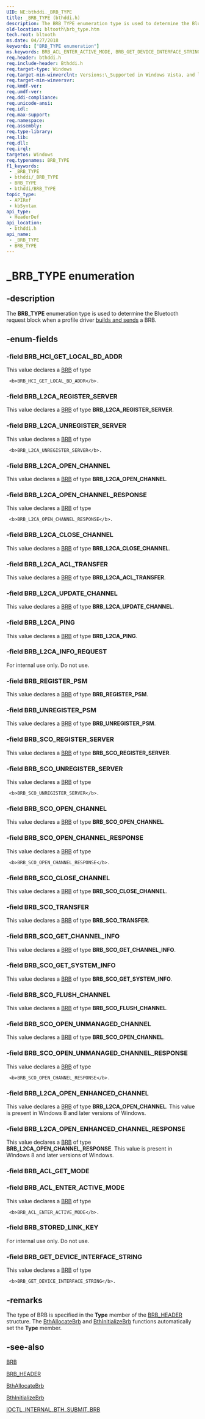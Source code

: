 ```yaml
---
UID: NE:bthddi._BRB_TYPE
title: _BRB_TYPE (bthddi.h)
description: The BRB_TYPE enumeration type is used to determine the Bluetooth request block when a profile driver builds and sends a BRB.
old-location: bltooth\brb_type.htm
tech.root: bltooth
ms.date: 04/27/2018
keywords: ["BRB_TYPE enumeration"]
ms.keywords: BRB_ACL_ENTER_ACTIVE_MODE, BRB_GET_DEVICE_INTERFACE_STRING, BRB_HCI_GET_LOCAL_BD_ADDR, BRB_L2CA_ACL_TRANSFER, BRB_L2CA_CLOSE_CHANNEL, BRB_L2CA_INFO_REQUEST, BRB_L2CA_OPEN_CHANNEL, BRB_L2CA_OPEN_CHANNEL_RESPONSE, BRB_L2CA_OPEN_ENHANCED_CHANNEL, BRB_L2CA_OPEN_ENHANCED_CHANNEL_RESPONSE, BRB_L2CA_PING, BRB_L2CA_REGISTER_SERVER, BRB_L2CA_UNREGISTER_SERVER, BRB_L2CA_UPDATE_CHANNEL, BRB_REGISTER_PSM, BRB_SCO_CLOSE_CHANNEL, BRB_SCO_FLUSH_CHANNEL, BRB_SCO_GET_CHANNEL_INFO, BRB_SCO_GET_SYSTEM_INFO, BRB_SCO_OPEN_CHANNEL, BRB_SCO_OPEN_CHANNEL_RESPONSE, BRB_SCO_OPEN_UNMANAGED_CHANNEL, BRB_SCO_OPEN_UNMANAGED_CHANNEL_RESPONSE, BRB_SCO_REGISTER_SERVER, BRB_SCO_TRANSFER, BRB_SCO_UNREGISTER_SERVER, BRB_STORED_LINK_KEY, BRB_TYPE, BRB_TYPE enumeration [Bluetooth Devices], BRB_UNREGISTER_PSM, _BRB_TYPE, bltooth.brb_type, bth_enums_6d3541ca-7ba6-4430-9d97-55d88bea987f.xml, bthddi/BRB_ACL_ENTER_ACTIVE_MODE, bthddi/BRB_GET_DEVICE_INTERFACE_STRING, bthddi/BRB_HCI_GET_LOCAL_BD_ADDR, bthddi/BRB_L2CA_ACL_TRANSFER, bthddi/BRB_L2CA_CLOSE_CHANNEL, bthddi/BRB_L2CA_INFO_REQUEST, bthddi/BRB_L2CA_OPEN_CHANNEL, bthddi/BRB_L2CA_OPEN_CHANNEL_RESPONSE, bthddi/BRB_L2CA_OPEN_ENHANCED_CHANNEL, bthddi/BRB_L2CA_OPEN_ENHANCED_CHANNEL_RESPONSE, bthddi/BRB_L2CA_PING, bthddi/BRB_L2CA_REGISTER_SERVER, bthddi/BRB_L2CA_UNREGISTER_SERVER, bthddi/BRB_L2CA_UPDATE_CHANNEL, bthddi/BRB_REGISTER_PSM, bthddi/BRB_SCO_CLOSE_CHANNEL, bthddi/BRB_SCO_FLUSH_CHANNEL, bthddi/BRB_SCO_GET_CHANNEL_INFO, bthddi/BRB_SCO_GET_SYSTEM_INFO, bthddi/BRB_SCO_OPEN_CHANNEL, bthddi/BRB_SCO_OPEN_CHANNEL_RESPONSE, bthddi/BRB_SCO_OPEN_UNMANAGED_CHANNEL, bthddi/BRB_SCO_OPEN_UNMANAGED_CHANNEL_RESPONSE, bthddi/BRB_SCO_REGISTER_SERVER, bthddi/BRB_SCO_TRANSFER, bthddi/BRB_SCO_UNREGISTER_SERVER, bthddi/BRB_STORED_LINK_KEY, bthddi/BRB_TYPE, bthddi/BRB_UNREGISTER_PSM
req.header: bthddi.h
req.include-header: Bthddi.h
req.target-type: Windows
req.target-min-winverclnt: Versions:\_Supported in Windows Vista, and later.
req.target-min-winversvr: 
req.kmdf-ver: 
req.umdf-ver: 
req.ddi-compliance: 
req.unicode-ansi: 
req.idl: 
req.max-support: 
req.namespace: 
req.assembly: 
req.type-library: 
req.lib: 
req.dll: 
req.irql: 
targetos: Windows
req.typenames: BRB_TYPE
f1_keywords:
 - _BRB_TYPE
 - bthddi/_BRB_TYPE
 - BRB_TYPE
 - bthddi/BRB_TYPE
topic_type:
 - APIRef
 - kbSyntax
api_type:
 - HeaderDef
api_location:
 - bthddi.h
api_name:
 - _BRB_TYPE
 - BRB_TYPE
---
```


# _BRB_TYPE enumeration


## -description

The <b>BRB_TYPE</b> enumeration type is used to determine the Bluetooth request block when a profile driver 
  <a href="/previous-versions/ff536657(v=vs.85)">builds and sends</a> a BRB.

## -enum-fields

### -field BRB_HCI_GET_LOCAL_BD_ADDR

This value declares a 
     <a href="/windows-hardware/drivers/ddi/bthddi/ns-bthddi-_brb">BRB</a> of type 
     
     <b>BRB_HCI_GET_LOCAL_BD_ADDR</b>.

### -field BRB_L2CA_REGISTER_SERVER

This value declares a 
     <a href="/windows-hardware/drivers/ddi/bthddi/ns-bthddi-_brb">BRB</a> of type 
     <b>BRB_L2CA_REGISTER_SERVER</b>.

### -field BRB_L2CA_UNREGISTER_SERVER

This value declares a 
     <a href="/windows-hardware/drivers/ddi/bthddi/ns-bthddi-_brb">BRB</a> of type 
     
     <b>BRB_L2CA_UNREGISTER_SERVER</b>.

### -field BRB_L2CA_OPEN_CHANNEL

This value declares a 
     <a href="/windows-hardware/drivers/ddi/bthddi/ns-bthddi-_brb">BRB</a> of type 
     <b>BRB_L2CA_OPEN_CHANNEL</b>.

### -field BRB_L2CA_OPEN_CHANNEL_RESPONSE

This value declares a 
     <a href="/windows-hardware/drivers/ddi/bthddi/ns-bthddi-_brb">BRB</a> of type 
     
     <b>BRB_L2CA_OPEN_CHANNEL_RESPONSE</b>.

### -field BRB_L2CA_CLOSE_CHANNEL

This value declares a 
     <a href="/windows-hardware/drivers/ddi/bthddi/ns-bthddi-_brb">BRB</a> of type 
     <b>BRB_L2CA_CLOSE_CHANNEL</b>.

### -field BRB_L2CA_ACL_TRANSFER

This value declares a 
     <a href="/windows-hardware/drivers/ddi/bthddi/ns-bthddi-_brb">BRB</a> of type 
     <b>BRB_L2CA_ACL_TRANSFER</b>.

### -field BRB_L2CA_UPDATE_CHANNEL

This value declares a 
     <a href="/windows-hardware/drivers/ddi/bthddi/ns-bthddi-_brb">BRB</a> of type 
     <b>BRB_L2CA_UPDATE_CHANNEL</b>.

### -field BRB_L2CA_PING

This value declares a 
     <a href="/windows-hardware/drivers/ddi/bthddi/ns-bthddi-_brb">BRB</a> of type 
     <b>BRB_L2CA_PING</b>.

### -field BRB_L2CA_INFO_REQUEST

For internal use only. Do not use.

### -field BRB_REGISTER_PSM

This value declares a 
     <a href="/windows-hardware/drivers/ddi/bthddi/ns-bthddi-_brb">BRB</a> of type 
     <b>BRB_REGISTER_PSM</b>.

### -field BRB_UNREGISTER_PSM

This value declares a 
     <a href="/windows-hardware/drivers/ddi/bthddi/ns-bthddi-_brb">BRB</a> of type 
     <b>BRB_UNREGISTER_PSM</b>.

### -field BRB_SCO_REGISTER_SERVER

This value declares a 
     <a href="/windows-hardware/drivers/ddi/bthddi/ns-bthddi-_brb">BRB</a> of type 
     <b>BRB_SCO_REGISTER_SERVER</b>.

### -field BRB_SCO_UNREGISTER_SERVER

This value declares a 
     <a href="/windows-hardware/drivers/ddi/bthddi/ns-bthddi-_brb">BRB</a> of type 
     
     <b>BRB_SCO_UNREGISTER_SERVER</b>.

### -field BRB_SCO_OPEN_CHANNEL

This value declares a 
     <a href="/windows-hardware/drivers/ddi/bthddi/ns-bthddi-_brb">BRB</a> of type 
     <b>BRB_SCO_OPEN_CHANNEL</b>.

### -field BRB_SCO_OPEN_CHANNEL_RESPONSE

This value declares a 
     <a href="/windows-hardware/drivers/ddi/bthddi/ns-bthddi-_brb">BRB</a> of type 
     
     <b>BRB_SCO_OPEN_CHANNEL_RESPONSE</b>.

### -field BRB_SCO_CLOSE_CHANNEL

This value declares a 
     <a href="/windows-hardware/drivers/ddi/bthddi/ns-bthddi-_brb">BRB</a> of type 
     <b>BRB_SCO_CLOSE_CHANNEL</b>.

### -field BRB_SCO_TRANSFER

This value declares a 
     <a href="/windows-hardware/drivers/ddi/bthddi/ns-bthddi-_brb">BRB</a> of type 
     <b>BRB_SCO_TRANSFER</b>.

### -field BRB_SCO_GET_CHANNEL_INFO

This value declares a 
     <a href="/windows-hardware/drivers/ddi/bthddi/ns-bthddi-_brb">BRB</a> of type 
     <b>BRB_SCO_GET_CHANNEL_INFO</b>.

### -field BRB_SCO_GET_SYSTEM_INFO

This value declares a 
     <a href="/windows-hardware/drivers/ddi/bthddi/ns-bthddi-_brb">BRB</a> of type 
     <b>BRB_SCO_GET_SYSTEM_INFO</b>.

### -field BRB_SCO_FLUSH_CHANNEL

This value declares a 
     <a href="/windows-hardware/drivers/ddi/bthddi/ns-bthddi-_brb">BRB</a> of type 
     <b>BRB_SCO_FLUSH_CHANNEL</b>.

### -field BRB_SCO_OPEN_UNMANAGED_CHANNEL

This value declares a 
     <a href="/windows-hardware/drivers/ddi/bthddi/ns-bthddi-_brb">BRB</a> of type 
     <b>BRB_SCO_OPEN_CHANNEL</b>.

### -field BRB_SCO_OPEN_UNMANAGED_CHANNEL_RESPONSE

This value declares a 
     <a href="/windows-hardware/drivers/ddi/bthddi/ns-bthddi-_brb">BRB</a> of type 
     
     <b>BRB_SCO_OPEN_CHANNEL_RESPONSE</b>.

### -field BRB_L2CA_OPEN_ENHANCED_CHANNEL

This value declares a 
     <a href="/windows-hardware/drivers/ddi/bthddi/ns-bthddi-_brb">BRB</a> of type 
     <b>BRB_L2CA_OPEN_CHANNEL</b>. This value is present in Windows 8 and later versions of Windows.

### -field BRB_L2CA_OPEN_ENHANCED_CHANNEL_RESPONSE

This value declares a 
     <a href="/windows-hardware/drivers/ddi/bthddi/ns-bthddi-_brb">BRB</a> of type 
     <b>BRB_L2CA_OPEN_CHANNEL_RESPONSE</b>. This value is present in Windows 8 and later versions of Windows.

### -field BRB_ACL_GET_MODE

### -field BRB_ACL_ENTER_ACTIVE_MODE

This value declares a 
     <a href="/windows-hardware/drivers/ddi/bthddi/ns-bthddi-_brb">BRB</a> of type 
     
     <b>BRB_ACL_ENTER_ACTIVE_MODE</b>.

### -field BRB_STORED_LINK_KEY

For internal use only. Do not use.

### -field BRB_GET_DEVICE_INTERFACE_STRING

This value declares a 
     <a href="/windows-hardware/drivers/ddi/bthddi/ns-bthddi-_brb">BRB</a> of type 
     
     <b>BRB_GET_DEVICE_INTERFACE_STRING</b>.

## -remarks

The type of BRB is specified in the 
    <b>Type</b> member of the 
    <a href="/windows-hardware/drivers/ddi/bthddi/ns-bthddi-_brb_header">BRB_HEADER</a> structure. The 
    <a href="/windows-hardware/drivers/ddi/bthddi/nc-bthddi-pfnbth_allocate_brb">BthAllocateBrb</a> and 
    <a href="/windows-hardware/drivers/ddi/bthddi/nc-bthddi-pfnbth_initialize_brb">BthInitializeBrb</a> functions automatically
    set the 
    <b>Type</b> member.

## -see-also

<a href="/windows-hardware/drivers/ddi/bthddi/ns-bthddi-_brb">BRB</a>



<a href="/windows-hardware/drivers/ddi/bthddi/ns-bthddi-_brb_header">BRB_HEADER</a>



<a href="/windows-hardware/drivers/ddi/bthddi/nc-bthddi-pfnbth_allocate_brb">BthAllocateBrb</a>



<a href="/windows-hardware/drivers/ddi/bthddi/nc-bthddi-pfnbth_initialize_brb">BthInitializeBrb</a>



<a href="/windows-hardware/drivers/ddi/bthioctl/ni-bthioctl-ioctl_internal_bth_submit_brb">IOCTL_INTERNAL_BTH_SUBMIT_BRB</a>

